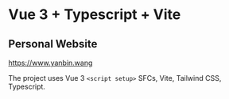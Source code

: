 # Vue 3 + Typescript + Vite

## Personal Website


https://www.yanbin.wang



The project uses Vue 3 `<script setup>` SFCs, Vite, Tailwind CSS, Typescript.

